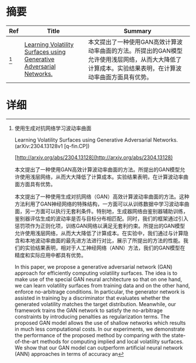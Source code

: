 # 摘要

| Ref | Title | Summary |
| --- | --- | --- |
| [^1] | [Learning Volatility Surfaces using Generative Adversarial Networks.](http://arxiv.org/abs/2304.13128) | 本文提出了一种使用GAN高效计算波动率曲面的方法。所提出的GAN模型允许使用浅层网络，从而大大降低了计算成本。实验结果表明，在计算波动率曲面方面具有优势。 |

# 详细

[^1]: 使用生成对抗网络学习波动率曲面

    Learning Volatility Surfaces using Generative Adversarial Networks. (arXiv:2304.13128v1 [q-fin.CP])

    [http://arxiv.org/abs/2304.13128](http://arxiv.org/abs/2304.13128)

    本文提出了一种使用GAN高效计算波动率曲面的方法。所提出的GAN模型允许使用浅层网络，从而大大降低了计算成本。实验结果表明，在计算波动率曲面方面具有优势。

    

    本文提出了一种使用生成对抗网络（GAN）高效计算波动率曲面的方法。这种方法利用了GAN神经网络的特殊结构，一方面可以从训练数据中学习波动率曲面，另一方面可以执行无套利条件。特别地，生成器网络由鉴别器辅助训练，鉴别器评估生成的波动率是否与目标分布相匹配。同时，我们的框架通过引入惩罚项作为正则化项，训练GAN网络以满足无套利约束。所提出的GAN模型允许使用浅层网络，从而大大降低了计算成本。在实验中，我们通过与计算隐含和本地波动率曲面的最先进方法进行对比，展示了所提出的方法的性能。我们的实验结果表明，相对于人工神经网络（ANN）方法，我们的GAN模型在精度和实际应用中都具有优势。

    In this paper, we propose a generative adversarial network (GAN) approach for efficiently computing volatility surfaces. The idea is to make use of the special GAN neural architecture so that on one hand, we can learn volatility surfaces from training data and on the other hand, enforce no-arbitrage conditions. In particular, the generator network is assisted in training by a discriminator that evaluates whether the generated volatility matches the target distribution. Meanwhile, our framework trains the GAN network to satisfy the no-arbitrage constraints by introducing penalties as regularization terms. The proposed GAN model allows the use of shallow networks which results in much less computational costs. In our experiments, we demonstrate the performance of the proposed method by comparing with the state-of-the-art methods for computing implied and local volatility surfaces. We show that our GAN model can outperform artificial neural network (ANN) approaches in terms of accuracy an
    

